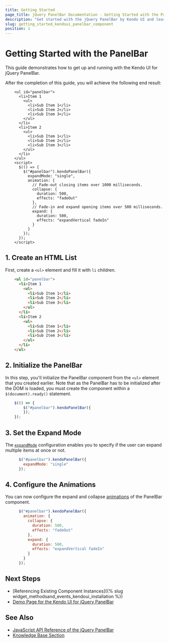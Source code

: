 ```yaml
---
title: Getting Started
page_title: jQuery PanelBar Documentation - Getting Started with the PanelBar
description: "Get started with the jQuery PanelBar by Kendo UI and learn how to create, initialize, and enable the component."
slug: getting_started_kendoui_panelbar_component
position: 1
---
```


# Getting Started with the PanelBar

This guide demonstrates how to get up and running with the Kendo UI for jQuery PanelBar.

After the completion of this guide, you will achieve the following end result:

```dojo
    <ul id="panelbar">
      <li>Item 1
        <ul>
          <li>Sub Item 1</li>
          <li>Sub Item 2</li>
          <li>Sub Item 3</li>
        </ul>
      </li>
      <li>Item 2
        <ul>
          <li>Sub Item 1</li>
          <li>Sub Item 2</li>
          <li>Sub Item 3</li>
        </ul>
      </li>
    </ul>
    <script>
      $(() => {
        $("#panelbar").kendoPanelBar({
          expandMode: "single",
          animation: {
            // Fade-out closing items over 1000 milliseconds.
            collapse: {
              duration: 500,
              effects: "fadeOut"
            },
            // Fade-in and expand opening items over 500 milliseconds.
            expand: {
              duration: 500,
              effects: "expandVertical fadeIn"
            }
          }
        });
      });
    </script>
```

## 1. Create an HTML List

First, create a `<ul>` element and fill it with `li` children.

```html
    <ul id="panelbar">
      <li>Item 1
        <ul>
          <li>Sub Item 1</li>
          <li>Sub Item 2</li>
          <li>Sub Item 3</li>
        </ul>
      </li>
      <li>Item 2
        <ul>
          <li>Sub Item 1</li>
          <li>Sub Item 2</li>
          <li>Sub Item 3</li>
        </ul>
      </li>
    </ul>
```

## 2. Initialize the PanelBar

In this step, you'll initialize the PanelBar component from the `<ul>` element that you created earlier. Note that as the PanelBar has to be initialized after the DOM is loaded, you must create the component within a `$(document).ready()` statement.

```javascript
    $(() => {
        $("#panelbar").kendoPanelBar({
        });
    });
```

## 3. Set the Expand Mode

The [`expandMode`](/api/javascript/ui/panelbar/configuration/expandmode) configuration enables you to specify if the user can expand multiple items at once or not.

```javascript
      $("#panelbar").kendoPanelBar({
        expandMode: "single"
      });
```

## 4. Configure the Animations

You can now configure the expand and collapse [animations](/api/javascript/ui/panelbar/configuration/animation) of the PanelBar component.

```javascript
      $("#panelbar").kendoPanelBar({
        animation: {
          collapse: {
            duration: 500,
            effects: "fadeOut"
          },
          expand: {
            duration: 500,
            effects: "expandVertical fadeIn"
          }
        }
      });
```

## Next Steps

* [Referencing Existing Component Instances]({% slug widget_methodsand_events_kendoui_installation %})
* [Demo Page for the Kendo UI for jQuery PanelBar](https://demos.telerik.com/kendo-ui/panelbar/index)

## See Also

* [JavaScript API Reference of the jQuery PanelBar](/api/javascript/ui/panelbar)
* [Knowledge Base Section](/knowledge-base)

<script>
  window.onload = function() {
    document.getElementsByClassName("btn-run")[0].click();
  }
</script>
